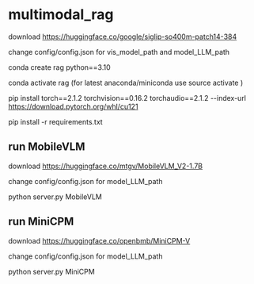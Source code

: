 # multimodal_rag

download https://huggingface.co/google/siglip-so400m-patch14-384

change config/config.json for vis_model_path and model_LLM_path

conda create rag python==3.10

conda activate rag  (for latest anaconda/miniconda use source activate )

pip install torch==2.1.2 torchvision==0.16.2 torchaudio==2.1.2 --index-url https://download.pytorch.org/whl/cu121

pip install -r requirements.txt

## run MobileVLM

download https://huggingface.co/mtgv/MobileVLM_V2-1.7B

change config/config.json  for model_LLM_path

python server.py MobileVLM

## run MiniCPM

download https://huggingface.co/openbmb/MiniCPM-V

change config/config.json  for model_LLM_path

python server.py MiniCPM
